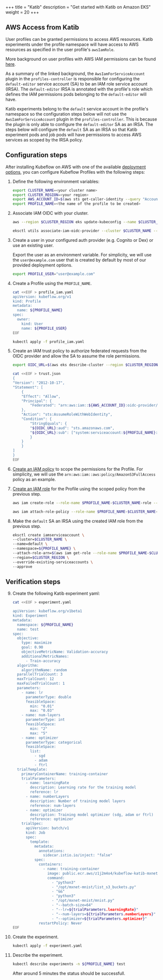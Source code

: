 +++
title = "Katib"
description = "Get started with Katib on Amazon EKS"
weight = 20
+++

## AWS Access from Katib

User profiles can be granted permissions to access AWS resources. Katib experiments under the profile namespace will have access to AWS resources as specified in the user profile's `awsIamRole`.

More background on user profiles with AWS IAM permissions can be found [here](./profiles.md#iam-roles-for-service-accounts).

As a summary of the linked background, the `AwsIamForServiceAccount` plugin in the `profiles-controller` is responsible for configuring the `default-editor` service account (SA) to be an IAM role service account (IRSA). The `default-editor` IRSA is annotated with the profile's role which defines the IAM permissions pods belonging to the `default-editor` will have.

Katib experiments belong to the `default` service account in the profile's namespace so the configuration steps below will not use the `AwsIamForServiceAccount` plugin in the `profiles-controller`. This is because the plugin is only able to configure the `default-editor` SA as an IRSA. The steps below will configure the `default` SA as an IRSA so that Katib experiment pods and job pods will have permissions to access AWS services as scoped by the IRSA policy.

## Configuration steps

After installing Kubeflow on AWS with one of the available [deployment options](/kubeflow-manifests/docs/deployment/), you can configure Kubeflow Profiles with the following steps:

1. Define the following environment variables:

   ```bash
   export CLUSTER_NAME=<your cluster name>
   export CLUSTER_REGION=<your region>
   export AWS_ACCOUNT_ID=$(aws sts get-caller-identity --query "Account" --output text)
   export PROFILE_NAME=<the name of the profile to be created>
   ```

2. Associate IAM OIDC with your cluster.

   ```bash
   aws --region $CLUSTER_REGION eks update-kubeconfig --name $CLUSTER_NAME

   eksctl utils associate-iam-oidc-provider --cluster $CLUSTER_NAME --region $CLUSTER_REGION --approve
   ```

3. Create a user in your configured auth provider (e.g. Cognito or Dex) or use an existing user.

   Export the user as an environment variable. For simplicity, we will use the `user@example.com` user that is created by default by most of our provided deployment options.

   ```bash
   export PROFILE_USER="user@example.com"
   ```

4. Create a Profile using the `PROFILE_NAME`.

   ```bash
   cat <<EOF > profile_iam.yaml
   apiVersion: kubeflow.org/v1
   kind: Profile
   metadata:
     name: ${PROFILE_NAME}
   spec:
     owner:
       kind: User
       name: ${PROFILE_USER}
   EOF

   kubectl apply -f profile_iam.yaml
   ```

5. Create an IAM trust policy to authorize federated requests from the OIDC provider and allow the SA to assume the role permissions.

   ```bash
   export OIDC_URL=$(aws eks describe-cluster --region $CLUSTER_REGION --name $CLUSTER_NAME  --query "cluster.identity.oidc.issuer" --output text | cut -c9-)

   cat <<EOF > trust.json
   {
   "Version": "2012-10-17",
   "Statement": [
       {
       "Effect": "Allow",
       "Principal": {
           "Federated": "arn:aws:iam::${AWS_ACCOUNT_ID}:oidc-provider/${OIDC_URL}"
       },
       "Action": "sts:AssumeRoleWithWebIdentity",
       "Condition": {
           "StringEquals": {
           "${OIDC_URL}:aud": "sts.amazonaws.com",
           "${OIDC_URL}:sub": ["system:serviceaccount:${PROFILE_NAME}:default-editor"]
           }
       }
       }
   ]
   }
   EOF
   ```

6. [Create an IAM policy](https://docs.aws.amazon.com/IAM/latest/UserGuide/access_policies_create.html) to scope the permissions for the Profile. For simplicity, we will use the `arn:aws:iam::aws:policy/AmazonS3FullAccess` policy as an example.

7. [Create an IAM role](https://docs.aws.amazon.com/IAM/latest/UserGuide/id_roles_create.html) for the Profile using the scoped policy from the previous step.

   ```bash
   aws iam create-role --role-name $PROFILE_NAME-$CLUSTER_NAME-role --assume-role-policy-document file://trust.json

   aws iam attach-role-policy --role-name $PROFILE_NAME-$CLUSTER_NAME-role --policy-arn arn:aws:iam::aws:policy/AmazonS3FullAccess
   ```

8. Make the `default` SA an IRSA using the created IAM role from the previous step.

   ```bash
   eksctl create iamserviceaccount \
   --cluster=$CLUSTER_NAME \
   --name=default \
   --namespace=${PROFILE_NAME} \
   --attach-role-arn=$(aws iam get-role --role-name $PROFILE_NAME-$CLUSTER_NAME-role --query "Role.Arn" --output text) \
   --region=$CLUSTER_REGION \
   --override-existing-serviceaccounts \
   --approve
   ```

## Verification steps

9. Create the following Katib experiment yaml:

   ```bash
   cat <<EOF > experiment.yaml

   apiVersion: kubeflow.org/v1beta1
   kind: Experiment
   metadata:
     namespace: ${PROFILE_NAME}
     name: test
   spec:
     objective:
       type: maximize
       goal: 0.90
       objectiveMetricName: Validation-accuracy
       additionalMetricNames:
         - Train-accuracy
     algorithm:
       algorithmName: random
     parallelTrialCount: 3
     maxTrialCount: 12
     maxFailedTrialCount: 1
     parameters:
       - name: lr
         parameterType: double
         feasibleSpace:
           min: "0.01"
           max: "0.03"
       - name: num-layers
         parameterType: int
         feasibleSpace:
           min: "2"
           max: "5"
       - name: optimizer
         parameterType: categorical
         feasibleSpace:
           list:
             - sgd
             - adam
             - ftrl
     trialTemplate:
       primaryContainerName: training-container
       trialParameters:
         - name: learningRate
           description: Learning rate for the training model
           reference: lr
         - name: numberLayers
           description: Number of training model layers
           reference: num-layers
         - name: optimizer
           description: Training model optimizer (sdg, adam or ftrl)
           reference: optimizer
       trialSpec:
         apiVersion: batch/v1
         kind: Job
         spec:
           template:
             metadata:
               annotations:
                 sidecar.istio.io/inject: "false"
             spec:
               containers:
                 - name: training-container
                   image: public.ecr.aws/z1j2m4o4/kubeflow-katib-mxnet-mnist:latest
                   command:
                     - "python3"
                     - "/opt/mxnet-mnist/list_s3_buckets.py"
                     - "&&"
                     - "python3"
                     - "/opt/mxnet-mnist/mnist.py"
                     - "--batch-size=64"
                     - "--lr=${trialParameters.learningRate}"
                     - "--num-layers=${trialParameters.numberLayers}"
                     - "--optimizer=${trialParameters.optimizer}"
               restartPolicy: Never
   EOF
   ```

10. Create the experiment.

    ```bash
    kubectl apply -f experiment.yaml
    ```

11. Describe the experiment.

    ```bash
    kubectl describe experiments -n ${PROFILE_NAME} test
    ```

    After around 5 minutes the status should be successfull.
